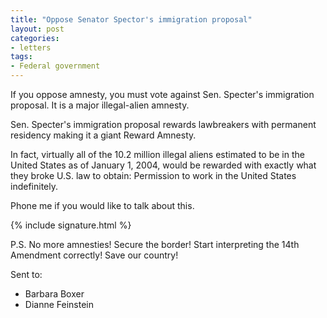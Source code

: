 ```yaml
---
title: "Oppose Senator Spector's immigration proposal"
layout: post
categories:
- letters
tags:
- Federal government
---
```


If you oppose amnesty, you must vote against Sen. Specter's immigration proposal. It is a major illegal-alien amnesty.

Sen. Specter's immigration proposal rewards lawbreakers with permanent residency making it a giant Reward Amnesty.

In fact, virtually all of the 10.2 million illegal aliens estimated to be in the United States as of January 1, 2004, would be rewarded with exactly what they broke U.S. law to obtain: Permission to work in the United States indefinitely.

Phone me if you would like to talk about this.

{% include signature.html %}

P.S. No more amnesties! Secure the border! Start interpreting the 14th Amendment correctly! Save our country!

Sent to:

- Barbara Boxer
- Dianne Feinstein
